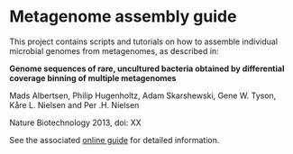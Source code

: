 # Metagenome assembly guide

This project contains scripts and tutorials on how to assemble individual microbial genomes from metagenomes, as described in:

**Genome sequences of rare, uncultured bacteria obtained by differential coverage binning of multiple metagenomes**

Mads Albertsen, Philip Hugenholtz, Adam Skarshewski, Gene W. Tyson, Kåre L. Nielsen and Per .H. Nielsen

Nature Biotechnology 2013, doi: XX

See the associated [online guide](http://madsalbertsen.github.io/multi-metagenome/) for detailed information.

